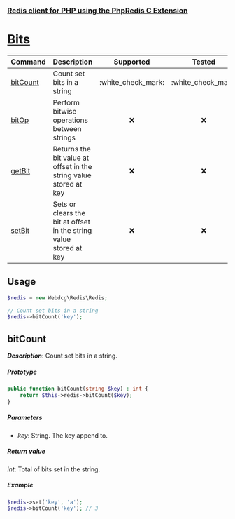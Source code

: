 ### [Redis client for PHP using the PhpRedis C Extension](../README.md)

# [Bits](docs/bits.md)

|Command                |Description                                                            |Supported              |Tested                 |Class/Trait    |Method     |
|---                    |---                                                                    |:-:                    |:-:                    |---            |---        |
|[bitCount](#bitCount)  |Count set bits in a string                                             |:white\_check\_mark:   |:white\_check\_mark:   |Bits           |bitCount   |
|[bitOp](#bitOp)        |Perform bitwise operations between strings                             |:x:                    |:x:                    |Bits           |bitOp   |
|[getBit](#getBit)      |Returns the bit value at offset in the string value stored at key      |:x:                    |:x:                    |Bits           |getBit   |
|[setBit](#setBit)      |Sets or clears the bit at offset in the string value stored at key     |:x:                    |:x:                    |Bits           |setBit   |

## Usage

```php
$redis = new Webdcg\Redis\Redis;

// Count set bits in a string
$redis->bitCount('key');
```

## bitCount

_**Description**_: Count set bits in a string.

##### *Prototype*  

```php
public function bitCount(string $key) : int {
    return $this->redis->bitCount($key);
}
```

##### *Parameters*

- *key*: String. The key append to.

##### *Return value*

*int*: Total of bits set in the string.

##### *Example*

```php
$redis->set('key', 'a');
$redis->bitCount('key'); // 3
```
